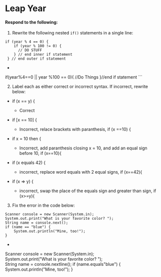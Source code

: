 # Leap Year
#### Respond to the following:

1. Rewrite the following nested `if()` statements in a single line:
  ```
  if (year % 4 == 0) {
      if (year % 100 != 0) {
        // DO STUFF
      } // end inner if statement
   } // end outer if statement
  ```
  * ```
  if(year%4==0 || year %100 == 0){
  //Do Things
  }//end if statement
    ```


2. Label each as either correct or incorrect syntax. If incorrect, rewrite below:
  * if (x == y) {

    * Correct

  * if [x == 10] {

    * Incorrect, relace brackets with paranthesis, if (x ==10) {

  * if x = 10 then {

    * Incorrect, add paranthesis closing x = 10, and add an equal sign before 10, if (x==10){

  * if (x equals 42) {

    * incorrect, replace word equals with 2 equal signs, if (x==42){

  * if (x => y) {

    * incorrect, swap the place of the equals sign and greater than sign, if (x>=y){


3. Fix the error in the code below:

  ```
  Scanner console = new Scanner(System.in);
  System.out.print("What is your favorite color? ");
  String name = console.next();
  if (name == "blue") {
      System.out.println("Mine, too!");
  }
  ```

  * ```
  Scanner console = new Scanner(System.in);
  System.out.print("What is your favorite color? ");
  String name = console.nextline();
  if (name.equals"blue") {
  System.out.println("Mine, too!");
  }
  ```
